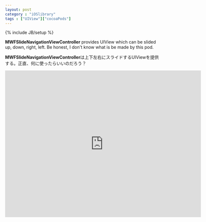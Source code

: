 ```yaml
---
layout: post
category : "iOSlibrary"
tags : ["UIView"]["cocoaPods"]
---
```

{% include JB/setup %}

**MWFSlideNavigationViewController** provides UIView which can be slided up, down, right, left. Be honest, I don't know what is be made by this pod.

**MWFSlideNavigationViewController**は上下左右にスライドするUIViewを提供する。正直、何に使ったらいいのだろう？

<iframe width="640" height="480" src="http://www.youtube.com/embed/mTvY3DyGZSg" frameborder="0" allowfullscreen></iframe>
